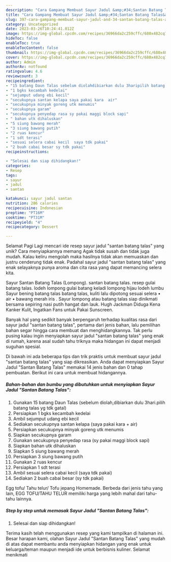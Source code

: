 ```yaml
---
description: "Cara Gampang Membuat Sayur Jadul &amp;#34;Santan Batang Talas&amp;#34; yang Enak"
title: "Cara Gampang Membuat Sayur Jadul &amp;#34;Santan Batang Talas&amp;#34; yang Enak"
slug: 397-cara-gampang-membuat-sayur-jadul-and-34-santan-batang-talas-and-34-yang-enak
category: Uncategorized
date: 2023-03-26T10:24:41.012Z
image: https://img-global.cpcdn.com/recipes/36966da2c259cffc/680x482cq70/sayur-jadul-santan-batang-talas-foto-resep-utama.jpg
hideToc: false
enableToc: true
enableTocContent: false
thumbnail: https://img-global.cpcdn.com/recipes/36966da2c259cffc/680x482cq70/sayur-jadul-santan-batang-talas-foto-resep-utama.jpg
cover: https://img-global.cpcdn.com/recipes/36966da2c259cffc/680x482cq70/sayur-jadul-santan-batang-talas-foto-resep-utama.jpg
author: Admin
authorAv: notfound
ratingvalue: 4.6
reviewcount: 3
recipeingredient:
- "15 batang Daun Talas sebelum diolahdibiarkan dulu 3haripilih batang talas yg tdk gatal"
- "1 bgks kecambah kedelai"
- "sejumput udang ebi kecil"
- "secukupnya santan kelapa saya pakai kara  air"
- "secukupnya minyak goreng utk menumis"
- "secukupnya garam"
- "secukupnya penyedap rasa sy pakai maggi block sapi"
- " bahan utk dihaluskan"
- "5 siung bawang merah"
- "3 siung bawang putih"
- "2 ruas kencur"
- "1 sdt terasi"
- "sesuai selera cabai kecil  saya tdk pakai"
- "2 buah cabai besar sy tdk pakai"
recipeinstructions:

- "Selesai dan siap dihidangkan!"
categories:
- Resep
tags:
- sayur
- jadul
- santan

katakunci: sayur jadul santan 
nutrition: 286 calories
recipecuisine: Indonesian
preptime: "PT16M"
cooktime: "PT31M"
recipeyield: "4"
recipecategory: Dessert

---
```



Selamat Pagi Lagi mencari ide resep sayur jadul &#34;santan batang talas&#34; yang unik? Cara menyiapkannya memang Agak tidak susah dan tidak juga mudah. Kalau keliru mengolah maka hasilnya tidak akan memuaskan dan justru cenderung tidak enak. Padahal sayur jadul &#34;santan batang talas&#34; yang enak selayaknya punya aroma dan cita rasa yang dapat memancing selera kita.


Sayur Santan Batang Talas (Lompong). santan batang talas. resep gulai batang talas. lodeh lompong gulai batang keladi lompong hijau lodeh lumbu Sayur bening batang talas batang talas, kuliti lalu dipotong sesuai selera • air • bawang merah iris . Sayur lompong atau batang talas siap dinikmati bersama sepiring nasi putih hangat dan lauk. Hugh Jackman Diduga Kena Kanker Kulit, Ingatkan Fans untuk Pakai Sunscreen.

Banyak hal yang sedikit banyak berpengaruh terhadap kualitas rasa dari sayur jadul &#34;santan batang talas&#34;, pertama dari jenis bahan, lalu pemilihan bahan segar hingga cara membuat dan menghidangkannya. Tak perlu pusing kalau ingin menyiapkan sayur jadul &#34;santan batang talas&#34; yang enak di rumah, karena asal sudah tahu triknya maka hidangan ini dapat menjadi suguhan spesial.


Di bawah ini ada beberapa tips dan trik praktis untuk membuat sayur jadul &#34;santan batang talas&#34; yang siap dikreasikan. Anda dapat menyiapkan Sayur Jadul &#34;Santan Batang Talas&#34; memakai 14 jenis bahan dan 0 tahap pembuatan. Berikut ini cara untuk membuat hidangannya.

<!--inarticleads1-->

##### Bahan-bahan dan bumbu yang dibutuhkan untuk menyiapkan Sayur Jadul &#34;Santan Batang Talas&#34;:

1. Gunakan 15 batang Daun Talas (sebelum diolah,dibiarkan dulu 3hari.pilih batang talas yg tdk gatal)
1. Persiapkan 1 bgks kecambah kedelai
1. Ambil sejumput udang ebi kecil
1. Sediakan secukupnya santan kelapa (saya pakai kara + air)
1. Persiapkan secukupnya minyak goreng utk menumis
1. Siapkan secukupnya garam
1. Gunakan secukupnya penyedap rasa (sy pakai maggi block sapi)
1. Siapkan  bahan utk dihaluskan
1. Siapkan 5 siung bawang merah
1. Persiapkan 3 siung bawang putih
1. Gunakan 2 ruas kencur
1. Persiapkan 1 sdt terasi
1. Ambil sesuai selera cabai kecil  (saya tdk pakai)
1. Sediakan 2 buah cabai besar (sy tdk pakai)


Egg tofu/ Tahu telur/ Tofu jepang Homemade. Berbeda dari jenis tahu yang lain, EGG TOFU/TAHU TELUR memiliki harga yang lebih mahal dari tahu-tahu lainnya. 

<!--inarticleads2-->

##### Step by step untuk memasak Sayur Jadul &#34;Santan Batang Talas&#34;:


1. Selesai dan siap dihidangkan!



Terima kasih telah menggunakan resep yang kami tampilkan di halaman ini. Besar harapan kami, olahan Sayur Jadul &#34;Santan Batang Talas&#34; yang mudah di atas dapat membantu anda menyiapkan hidangan yang enak untuk keluarga/teman maupun menjadi ide untuk berbisnis kuliner. Selamat menikmati
